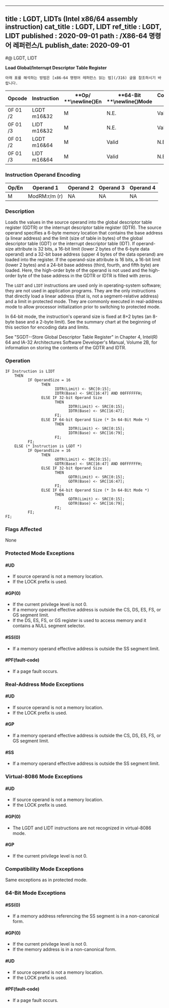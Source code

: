 ----------------------------
title : LGDT, LIDTs (Intel x86/64 assembly instruction)
cat_title : LGDT, LIDT
ref_title : LGDT, LIDT
published : 2020-09-01
path : /X86-64 명령어 레퍼런스/L
publish_date: 2020-09-01
----------------------------


#@ LGDT, LIDT

**Load Global/Interrupt Descriptor Table Register**

```lec-info
아래 표를 해석하는 방법은 [x86-64 명령어 레퍼런스 읽는 법](/316) 글을 참조하시기 바랍니다.
```

|**Opcode**|**Instruction**|**Op/ **\newline{}**En**|**64-Bit **\newline{}**Mode**|**Compat/**\newline{}**Leg Mode**|**Description**|
|----------|---------------|------------------------|-----------------------------|---------------------------------|---------------|
|0F 01 /2|LGDT m16&32|M|N.E.|Valid|Load m into GDTR.|
|0F 01 /3|LIDT m16&32|M|N.E.|Valid|Load m into IDTR.|
|0F 01 /2|LGDT m16&64|M|Valid|N.E.|Load m into GDTR.|
|0F 01 /3|LIDT m16&64|M|Valid|N.E.|Load m into IDTR.|
### Instruction Operand Encoding


|Op/En|Operand 1|Operand 2|Operand 3|Operand 4|
|-----|---------|---------|---------|---------|
|M|ModRM:r/m (r)|NA|NA|NA|
### Description


Loads the values in the source operand into the global descriptor table register (GDTR) or the interrupt descriptor table register (IDTR). The source operand specifies a 6-byte memory location that contains the base address (a linear address) and the limit (size of table in bytes) of the global descriptor table (GDT) or the interrupt descriptor table (IDT). If operand-size attribute is 32 bits, a 16-bit limit (lower 2 bytes of the 6-byte data operand) and a 32-bit base address (upper 4 bytes of the data operand) are loaded into the register. If the operand-size attribute is 16 bits, a 16-bit limit (lower 2 bytes) and a 24-bit base address (third, fourth, and fifth byte) are loaded. Here, the high-order byte of the operand is not used and the high-order byte of the base address in the GDTR or IDTR is filled with zeros.

The `LGDT` and `LIDT` instructions are used only in operating-system software; they are not used in application programs. They are the only instructions that directly load a linear address (that is, not a segment-relative address) and a limit in protected mode. They are commonly executed in real-address mode to allow processor initialization prior to switching to protected mode.

In 64-bit mode, the instruction's operand size is fixed at 8+2 bytes (an 8-byte base and a 2-byte limit). See the summary chart at the beginning of this section for encoding data and limits.

See "SGDT--Store Global Descriptor Table Register" in Chapter 4, Intel(R) 64 and IA-32 Architectures Software Developer's Manual, Volume 2B, for information on storing the contents of the GDTR and IDTR.


### Operation

```info-verb
IF Instruction is LIDT
    THEN
          IF OperandSize = 16
                THEN 
                      IDTR(Limit) <- SRC[0:15];
                      IDTR(Base) <- SRC[16:47] AND 00FFFFFFH; 
                ELSE IF 32-bit Operand Size
                      THEN
                            IDTR(Limit) <- SRC[0:15];
                            IDTR(Base) <- SRC[16:47]; 
                      FI;
                ELSE IF 64-bit Operand Size (* In 64-Bit Mode *)
                      THEN
                            IDTR(Limit) <- SRC[0:15];
                            IDTR(Base) <- SRC[16:79]; 
                      FI;
          FI;
    ELSE (* Instruction is LGDT *)
          IF OperandSize = 16
                THEN 
                      GDTR(Limit) <- SRC[0:15];
                      GDTR(Base) <- SRC[16:47] AND 00FFFFFFH; 
                ELSE IF 32-bit Operand Size
                      THEN
                            GDTR(Limit) <- SRC[0:15];
                            GDTR(Base) <- SRC[16:47]; 
                      FI;
                ELSE IF 64-bit Operand Size (* In 64-Bit Mode *)
                      THEN
                            GDTR(Limit) <- SRC[0:15];
                            GDTR(Base) <- SRC[16:79]; 
                      FI;
          FI; 
FI;
```
### Flags Affected


None


### Protected Mode Exceptions

#### #UD
* If source operand is not a memory location.
* If the LOCK prefix is used.

#### #GP(0)
* If the current privilege level is not 0.
* If a memory operand effective address is outside the CS, DS, ES, FS, or GS segment limit.
* If the DS, ES, FS, or GS register is used to access memory and it contains a NULL segment selector.

#### #SS(0)
* If a memory operand effective address is outside the SS segment limit.

#### #PF(fault-code)
* If a page fault occurs.

### Real-Address Mode Exceptions

#### #UD
* If source operand is not a memory location.
* If the LOCK prefix is used.

#### #GP
* If a memory operand effective address is outside the CS, DS, ES, FS, or GS segment limit.

#### #SS
* If a memory operand effective address is outside the SS segment limit.

### Virtual-8086 Mode Exceptions

#### #UD
* If source operand is not a memory location.
* If the LOCK prefix is used.

#### #GP(0)
* The LGDT and LIDT instructions are not recognized in virtual-8086 mode.

#### #GP
* If the current privilege level is not 0.

### Compatibility Mode Exceptions



Same exceptions as in protected mode.


### 64-Bit Mode Exceptions

#### #SS(0)
* If a memory address referencing the SS segment is in a non-canonical form.

#### #GP(0)
* If the current privilege level is not 0.
* If the memory address is in a non-canonical form.

#### #UD
* If source operand is not a memory location.
* If the LOCK prefix is used.

#### #PF(fault-code)
* If a page fault occurs.

